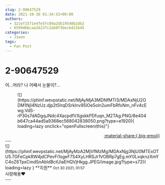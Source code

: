 ```yaml
---
slug: 2-90647529
date: 2021-10-30 01:34:53+09:00
authors:
  - 321ef1571e4fe5fc69a2db19548b2db2
  - 6599dbbcaa26237c2ab0f3becb421b45
categories:
  - Jiwon
tags:
  - Fan Post
---
```


# 2-90647529

<div class="post-container" markdown="1">
<div class="content-container md-sidebar__scrollwrap" markdown="1">

어...어라? 나 어째서 눈물이?...
<figure markdown="1">
![](https://phinf.wevpstatic.net/MjAyMjA3MDNfMTI3/MDAxNjU2ODM1NjI4NzUz.djp2t5lrqDSrklnv95lOe5oln2umFbRfoNm_nFv4cEwg.VdS-rP30s7dADgqJNdc4XacpdfVXgskkPDfuqn_M2TAg.PNG/8e404b647ca44ad5a9368ec568042838050.png?type=e1920){ loading=lazy onclick="openFullscreen(this)"}
</figure>


</div>
</div>

<div style="text-align: right;" markdown="1">
<a href="https://weverse.io/fromis9/fanpost/2-90647529" style="text-align: right;">:material-share:{.big-emoji}</a>
</div>
---

<div class="comments-container md-sidebar__scrollwrap" markdown="1">
<div class="comment" markdown="1">
<div class='id-container' markdown="1">
![](https://phinf.wevpstatic.net/MjAyMzA2MjVfMzMg/MDAxNjg3NjU0MTExOTU5.7GFeCpkRW4jdCPevFi1sgeF7S4XyLHRSJr1VOBRp7gEg.mY0LxqknzXmYC4oZ6TpxCmdSnAbldBctUiaEHQVjHkgg.JPEG/image.jpg?type=s72){ loading=lazy }
**<span class="artist">지원</span>** <small>Oct 30 2021, 01:57</small><br>
</div>
<div class='comment-body' markdown="1">
사랑해용❤️
</div>
</div>
</div>
---

